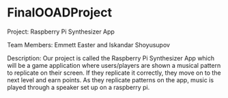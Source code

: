 # FinalOOADProject
Project: Raspberry Pi Synthesizer App

Team Members: Emmett Easter and Iskandar Shoyusupov

Description: Our project is called the Raspberry Pi Synthesizer App which will be a game application where users/players are shown a musical pattern to replicate on their screen. If they replicate it correctly, they move on to the next level and earn points. As they replicate patterns on the app, music is played through a speaker set up on a raspberry pi.
